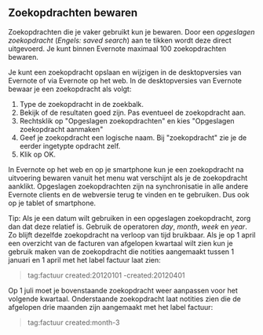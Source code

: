 ## Zoekopdrachten bewaren

Zoekopdrachten die je vaker gebruikt kun je bewaren. Door een *opgeslagen zoekopdracht* (*Engels: saved search*) aan te tikken wordt deze direct uitgevoerd. Je kunt binnen Evernote maximaal 100 zoekopdrachten bewaren.

Je kunt een zoekopdracht opslaan en wijzigen in de desktopversies van Evernote of via Evernote op het web. In de desktopversies van Evernote bewaar je een zoekopdracht als volgt:

1. Type de zoekopdracht in de zoekbalk.
2. Bekijk of de resultaten goed zijn. Pas eventueel de zoekopdracht aan.
3. Rechtsklik op "Opgeslagen zoekopdrachten" en kies "Opgeslagen zoekopdracht aanmaken"
4. Geef je zoekopdracht een logische naam. Bij "zoekopdracht" zie je de eerder ingetypte opdracht zelf.
5. Klik op OK.

In Evernote op het web en op je smartphone kun je een zoekopdracht na uitvoering bewaren vanuit het menu wat verschijnt als je de zoekopdracht aanklikt. Opgeslagen zoekopdrachten zijn na synchronisatie in alle andere Evernote clients en de webversie terug te vinden en te gebruiken. Dus ook op je tablet of smartphone.

Tip: Als je een datum wilt gebruiken in een opgeslagen zoekopdracht, zorg dan dat deze relatief is. Gebruik de operatoren *day*, *month*, *week* en *year*. Zo blijft dezelfde zoekopdracht na verloop van tijd bruikbaar. Als je op 1 april een overzicht van de facturen van afgelopen kwartaal wilt zien kun je gebruik maken van de zoekopdracht die notities aangemaakt tussen 1 januari en 1 april met het label factuur laat zien:

> tag:factuur created:20120101 -created:20120401

Op 1 juli moet je bovenstaande zoekopdracht weer aanpassen voor het volgende kwartaal. Onderstaande zoekopdracht laat notities zien die de afgelopen drie maanden zijn aangemaakt met het label factuur:

> tag:factuur created:month-3
